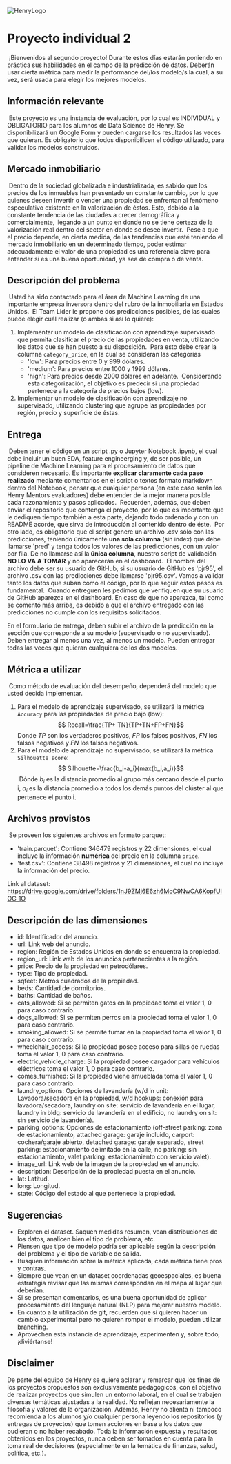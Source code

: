 ![HenryLogo](https://d31uz8lwfmyn8g.cloudfront.net/Assets/logo-henry-white-lg.png)
​
# Proyecto individual 2
​
¡Bienvenidos al segundo proyecto! Durante estos días estarán poniendo en práctica sus habilidades en el campo de la predicción de datos. Deberán usar cierta métrica para medir la performance del/los modelo/s la cual, a su vez, será usada para elegir los mejores modelos.
​
## Información relevante
​
Este proyecto es una instancia de evaluación, por lo cual es INDIVIDUAL y OBLIGATORIO para los alumnos de Data Science de Henry. Se disponibilizará un Google Form y pueden cargarse los resultados las veces que quieran. Es obligatorio que todos disponibilicen el código utilizado, para validar los modelos construidos.
​
## Mercado inmobiliario
​
Dentro de la sociedad globalizada e industrializada, es sabido que los precios de los inmuebles han presentado un constante cambio, por lo que quienes deseen invertir o vender una propiedad se enfrentan al fenómeno especulativo existente en la valorización de éstos. Esto, debido a la constante tendencia de las ciudades a crecer demográfica y comercialmente, llegando a un punto en donde no se tiene certeza de la valorización real dentro del sector en donde se desee invertir. 
​
Pese a que el precio depende, en cierta medida, de las tendencias que esté teniendo el mercado inmobiliario en un determinado tiempo, poder estimar adecuadamente el valor de una propiedad es una referencia clave para entender si es una buena oportunidad, ya sea de compra o de venta.
​
## Descripción del problema
​
Usted ha sido contactado para el área de Machine Learning de una importante empresa inversora dentro del rubro de la inmobiliaria en Estados Unidos. 
​
El Team Lider le propone dos predicciones posibles, de las cuales puede elegir cuál realizar (o ambas si así lo quiere):
​
1. Implementar un modelo de clasificación con aprendizaje supervisado que permita clasificar el precio de las propiedades en venta, utilizando los datos que se han puesto a su disposición.
​
Para esto debe crear la columna `category_price`, en la cual se consideran las categorías
   * 'low': Para precios entre 0 y 999 dólares.
   * 'medium': Para precios entre 1000 y 1999 dólares.
   * 'high': Para precios desde 2000 dólares en adelante. 
​
    Considerando esta categorización, el objetivo es predecir si una propiedad pertenece a la categoría de precios bajos (low).
​
2. Implementar un modelo de clasificación con aprendizaje no supervisado, utilizando clustering que agrupe las propiedades por región, precio y superficie de éstas. 
​
## Entrega
​
Deben tener el código en un script .py o Jupyter Notebook .ipynb, el cual debe incluir un buen EDA, feature engineerging y, de ser posible, un pipeline de Machine Learning para el procesamiento de datos que consideren necesario. Es importante **explicar claramente cada paso realizado** mediante comentarios en el script o textos formato markdown dentro del Notebook, pensar que cualquier persona (en este caso serán los Henry Mentors evaluadores) debe entender de la mejor manera posible cada razonamiento y pasos aplicados.
​
Recuerden, además, que deben enviar el repositorio que contenga el proyecto, por lo que es importante que le dediquen tiempo también a esta parte, dejando todo ordenado y con un README acorde, que sirva de introducción al contenido dentro de éste.
​
Por otro lado, es obligatorio que el script genere un archivo .csv sólo con las predicciones, teniendo únicamente **una sola columna** (sin index) que debe llamarse 'pred' y tenga todos los valores de las predicciones, con un valor por fila. De no llamarse así la **única columna**, nuestro script de validación **NO LO VA A TOMAR** y no aparecerán en el dashboard.
​
El nombre del archivo debe ser su usuario de GitHub, si su usuario de GitHub es 'pjr95', el archivo .csv con las predicciones debe llamarse 'pjr95.csv'. Vamos a validar tanto los datos que suban como el código, por lo que seguir estos pasos es fundamental.
​
Cuando entreguen les pedimos que verifiquen que su usuario de GitHub aparezca en el dashboard. En caso de que no aparezca, tal como se comentó más arriba, es debido a que el archivo entregado con las predicciones no cumple con los requisitos solicitados. 

En el formulario de entrega, deben subir el archivo de la predicción en la sección que corresponde a su modelo (supervisado o no supervisado). Deben entregar al menos una vez, al menos un modelo. Pueden entregar todas las veces que quieran cualquiera de los dos modelos.
​
## Métrica a utilizar
​
Como método de evaluación del desempeño, dependerá del modelo que usted decida implementar.
​
1. Para el modelo de aprendizaje supervisado, se utilizará la métrica `Accuracy` para las propiedades de precio bajo (low):
​
$$ Recall=\frac{TP+ TN}{TP+TN+FP+FN}$$
​
Donde $TP$ son los verdaderos positivos, $FP$ los falsos positivos, $FN$ los falsos negativos y $FN$ los falsos negativos. 
​
2. Para el modelo de aprendizaje no supervisado, se utilizará la métrica `Silhouette score`:
​
$$ Silhouette=\frac{b_i-a_i}{max(b_i,a_i)}$$
​
Dónde $b_i$ es la distancia promedio al grupo más cercano desde el punto i, $a_i$ es la distancia promedio a todos los demás puntos del clúster al que pertenece el punto i. 
​
## Archivos provistos
​
Se proveen los siguientes archivos en formato parquet:
 - 'train.parquet': Contiene 346479 registros y 22 dimensiones, el cual incluye la información **numérica** del precio en la columna `price`.
 - 'test.csv': Contiene 38498 registros y 21 dimensiones, el cual no incluye la información del precio. 

 Link al dataset: https://drive.google.com/drive/folders/1nJ9ZMj6E6zh6McC9NwCA6KopfUIOG_1O
​
## Descripción de las dimensiones
- id: Identificador del anuncio. 
- url: Link web del anuncio.
- region: Región de Estados Unidos en donde se encuentra la propiedad.
- region_url: Link web de los anuncios pertenecientes a la región. 
- price: Precio de la propiedad en petrodólares.
- type: Tipo de propiedad.
- sqfeet: Metros cuadrados de la propiedad.
- beds: Cantidad de dormitorios.
- baths: Cantidad de baños.
- cats_allowed: Si se permiten gatos en la propiedad toma el valor 1, 0 para caso contrario.
- dogs_allowed: Si se permiten perros en la propiedad toma el valor 1, 0 para caso contrario.
- smoking_allowed: Si se permite fumar en la propiedad toma el valor 1, 0 para caso contrario.
- wheelchair_access: Si la propiedad posee acceso para sillas de ruedas toma el valor 1, 0 para caso contrario.
- electric_vehicle_charge: Si la propiedad posee cargador para vehículos eléctricos toma el valor 1, 0 para caso contrario.
- comes_furnished: Si la propiedad viene amueblada toma el valor 1, 0 para caso contrario.
- laundry_options: Opciones de lavandería (w/d in unit: Lavadora/secadora en la propiedad, w/d hookups: conexión para lavadora/secadora, laundry on site: servicio de lavandería en el lugar, laundry in bldg: servicio de lavandería en el edificio, no laundry on sit: sin servicio de lavandería).
- parking_options: Opciones de estacionamiento (off-street parking: zona de estacionamiento, attached garage: garaje incluido, carport: cochera/garaje abierto, detached garage: garaje separado, street parking: estacionamiento delimitado en la calle, no parking: sin estacionamiento, valet parking: estacionamiento con servicio valet).
- image_url: Link web de la imagen de la propiedad en el anuncio. 
- description: Descripción de la propiedad puesta en el anuncio. 
- lat: Latitud.
- long: Longitud.
- state: Código del estado al que pertenece la propiedad.
​
## Sugerencias
- Exploren el dataset. Saquen medidas resumen, vean distribuciones de los datos, analicen bien el tipo de problema, etc.
- Piensen que tipo de modelo podría ser aplicable según la descripción del problema y el tipo de variable de salida.
- Busquen información sobre la métrica aplicada, cada métrica tiene pros y contras.
- Siempre que vean en un dataset coordenadas geoespaciales, es buena estrategia revisar que las mismas correspondan en el mapa al lugar que deberían.
- Si se presentan comentarios, es una buena oportunidad de aplicar procesamiento del lenguaje natural (NLP) para mejorar nuestro modelo.
- En cuanto a la utilización de git, recuerden que si quieren hacer un cambio experimental pero no quieren romper el modelo, pueden utilizar [branching](https://git-scm.com/book/en/v2/Git-Branching-Basic-Branching-and-Merging).
- Aprovechen esta instancia de aprendizaje, experimenten y, sobre todo, ¡diviértanse!

## Disclaimer  
De parte del equipo de Henry se quiere aclarar y remarcar que los fines de los proyectos propuestos son exclusivamente pedagógicos, con el objetivo de realizar proyectos que simulen un entorno laboral, en el cual se trabajen diversas temáticas ajustadas a la realidad.
 No reflejan necesariamente la filosofía y valores de la organización. Además, Henry no alienta ni tampoco recomienda a los alumnos y/o cualquier persona leyendo los repositorios (y entregas de proyectos) que tomen acciones en base a los datos que pudieran o no haber recabado. Toda la información expuesta y resultados obtenidos en los proyectos, nunca deben ser tomados en cuenta para la toma real de decisiones (especialmente en la temática de finanzas, salud, política, etc.).

